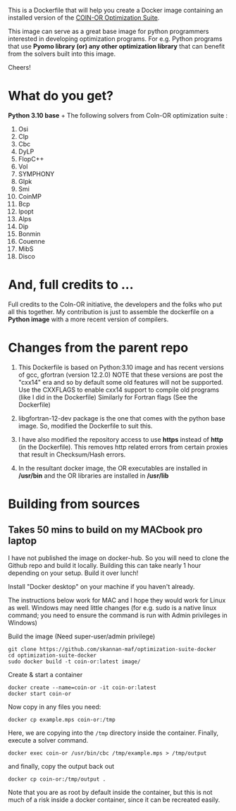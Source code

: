 This is a Dockerfile that will help you create a Docker image containing an installed version of the [COIN-OR
Optimization Suite](https://github.com/coin-or/COIN-OR-OptimizationSuite).

This image can serve as a great base image for python programmers interested in developing optimization programs.
For e.g. Python programs that use **Pyomo library (or) any other optimization library** that can benefit from the solvers built into this image.

Cheers!

# What do you get?

**Python 3.10 base** + The following solvers from CoIn-OR optimization suite :
1. Osi
2. Clp
3. Cbc
4. DyLP
5. FlopC++
6. Vol
7. SYMPHONY
8. Glpk
9. Smi
10. CoinMP
11. Bcp
12. Ipopt
13. Alps
14. Dip
15. Bonmin
16. Couenne
17. MibS
18. Disco

# And, full credits to ...

Full credits to the CoIn-OR initiative, the developers and the folks who put all this together.
My contribution is just to assemble the dockerfile on a **Python image** with a more recent version of compilers.

# Changes from the parent repo

1. This Dockerfile is based on Python:3.10 image and has recent versions of gcc, gfortran (version 12.2.0)
   NOTE that these versions are post the "cxx14" era and so by default some old features will not be supported.
   Use the CXXFLAGS to enable cxx14 support to compile old programs (like I did in the Dockerfile)
   Similarly for Fortran flags (See the Dockerfile)
   
2. libgfortran-12-dev package is the one that comes with the python base image. So, modified the Dockerfile to suit this.

3. I have also modified the repository access to use **https** instead of **http** (in the Dockerfile).
   This removes http related errors from certain proxies that result in Checksum/Hash errors.

4. In the resultant docker image, the OR executables are installed in **/usr/bin** 
   and the OR libraries are installed in **/usr/lib**

# Building from sources
## Takes 50 mins to build on my MACbook pro laptop

I have not published the image on docker-hub. So you will need to clone the Github repo and build it locally.
Building this can take nearly 1 hour depending on your setup. Build it over lunch!

Install "Docker desktop" on your machine if you haven't already.

The instructions below work for MAC and I hope they would work for Linux as well.
Windows may need little changes (for e.g. sudo is a native linux command; you need to ensure the command is run with Admin privileges in Windows)

Build the image (Need super-user/admin privilege)
```
git clone https://github.com/skannan-maf/optimization-suite-docker
cd optimization-suite-docker
sudo docker build -t coin-or:latest image/
```

Create & start a container
```
docker create --name=coin-or -it coin-or:latest
docker start coin-or
```

Now copy in any files you need:

```
docker cp example.mps coin-or:/tmp
```

Here, we are copying into the `/tmp` directory inside the container. Finally,
execute a solver command.

```
docker exec coin-or /usr/bin/cbc /tmp/example.mps > /tmp/output
```

and finally, copy the output back out

```
docker cp coin-or:/tmp/output .
```

Note that you are as root by default inside the container, but this is not
much of a risk inside a docker container, since it can be recreated easily.

